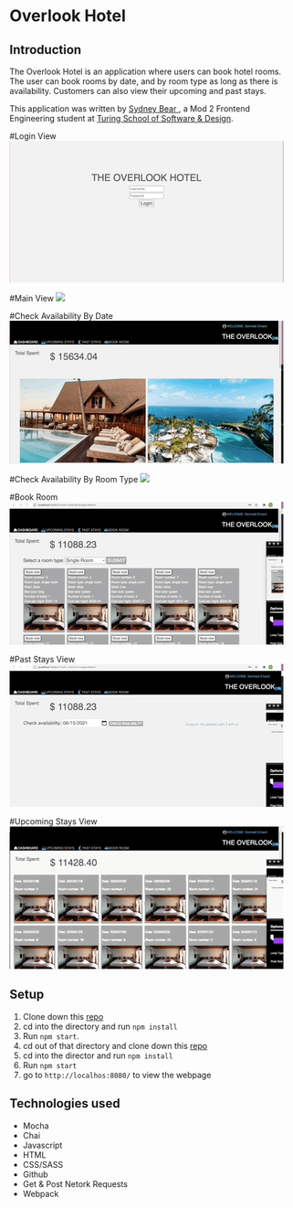 # Overlook Hotel

## Introduction

The Overlook Hotel is an application where users can book hotel rooms. The user can book rooms by date, and by room type as long as there is availability. Customers can also view their upcoming and past stays.  

This application was written by [Sydney Bear ](https://github.com/sydnerd), a Mod 2 Frontend Engineering student at [Turing School of Software & Design](https://turing.edu/).

#Login View
![](images/login.gif)

#Main View
![](images/main-view.gif)

#Check Availability By Date
![](images/check-by-date.gif)

#Check Availability By Room Type
![](images/filter-by-roomtype.gif)

#Book Room
![](images/book-room.gif)

#Past Stays View
![](images/past-stays.gif)

#Upcoming Stays View
![](images/upcoming-stays.gif)

## Setup

1. Clone down this [repo](https://github.com/turingschool-examples/overlook-api)
2. cd into the directory and run `npm install`
3. Run `npm start`.
4. cd out of that directory and clone down this [repo](git@github.com:sydnerd/overlook-hotel.git)
5. cd into the director and run `npm install`
6. Run `npm start`
7. go to `http://localhos:8080/` to view the webpage

## Technologies used

- Mocha
- Chai
- Javascript
- HTML
- CSS/SASS
- Github
- Get & Post Netork Requests
- Webpack
